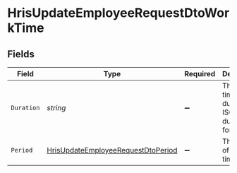 # HrisUpdateEmployeeRequestDtoWorkTime


## Fields

| Field                                                                                               | Type                                                                                                | Required                                                                                            | Description                                                                                         | Example                                                                                             |
| --------------------------------------------------------------------------------------------------- | --------------------------------------------------------------------------------------------------- | --------------------------------------------------------------------------------------------------- | --------------------------------------------------------------------------------------------------- | --------------------------------------------------------------------------------------------------- |
| `Duration`                                                                                          | *string*                                                                                            | :heavy_minus_sign:                                                                                  | The work time duration in ISO 8601 duration format                                                  | P0Y0M0DT8H0M0S                                                                                      |
| `Period`                                                                                            | [HrisUpdateEmployeeRequestDtoPeriod](../../Models/Components/HrisUpdateEmployeeRequestDtoPeriod.md) | :heavy_minus_sign:                                                                                  | The period of the work time                                                                         | month                                                                                               |